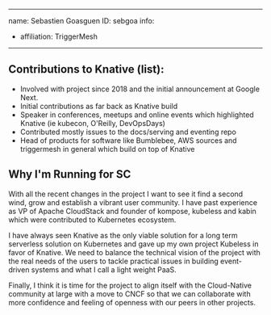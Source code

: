 -------------------------------------------------------------
name: Sebastien Goasguen
ID: sebgoa
info:
  - affiliation: TriggerMesh
-------------------------------------------------------------

## Contributions to Knative (list):

* Involved with project since 2018 and the initial announcement at Google Next.
* Initial contributions as far back as Knative build
* Speaker in conferences, meetups and online events which highlighted Knative (ie kubecon, O'Reilly, DevOpsDays)
* Contributed mostly issues to the docs/serving and eventing repo
* Head of products for software like Bumblebee, AWS sources and triggermesh in general which build on top of Knative

## Why I'm Running for SC

With all the recent changes in the project I want to see it find a second wind, grow and establish a vibrant user community. I have past experience as VP of Apache CloudStack and founder of kompose, kubeless and kabin which were contributed to Kubernetes ecosystem.

I have always seen Knative as the only viable solution for a long term serverless solution on Kubernetes and gave up my own project Kubeless in favor of Knative. We need to balance the technical vision of the project with the real needs of the users to tackle practical issues in building event-driven systems and what I call a light weight PaaS.

Finally, I think it is time for the project to align itself with the Cloud-Native community at large with a move to CNCF so that we can collaborate with more confidence and feeling of openness with our peers in other projects.
